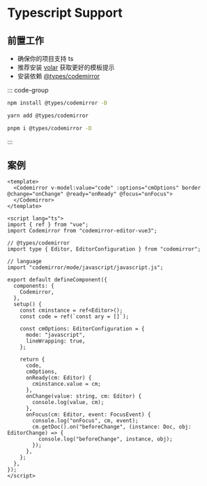 # Typescript Support

## 前置工作

- 确保你的项目支持 ts
- 推荐安装 [volar](https://marketplace.visualstudio.com/items?itemName=johnsoncodehk.volar) 获取更好的模板提示
- 安装依赖 [@types/codemirror](https://www.npmjs.com/package/@types/codemirror)

::: code-group

```bash [npm]
npm install @types/codemirror -D
```

```bash [yarn]
yarn add @types/codemirror
```

```bash [pnpm]
pnpm i @types/codemirror -D
```

:::

## 案例

```vue
<template>
  <Codemirror v-model:value="code" :options="cmOptions" border @change="onChange" @ready="onReady" @focus="onFocus">
  </Codemirror>
</template>

<script lang="ts">
import { ref } from "vue";
import Codemirror from "codemirror-editor-vue3";

// @types/codemirror
import type { Editor, EditorConfiguration } from "codemirror";

// language
import "codemirror/mode/javascript/javascript.js";

export default defineComponent({
  components: {
    Codemirror,
  },
  setup() {
    const cminstance = ref<Editor>();
    const code = ref(`const ary = []`);

    const cmOptions: EditorConfiguration = {
      mode: "javascript",
      lineWrapping: true,
    };

    return {
      code,
      cmOptions,
      onReady(cm: Editor) {
        cminstance.value = cm;
      },
      onChange(value: string, cm: Editor) {
        console.log(value, cm);
      },
      onFocus(cm: Editor, event: FocusEvent) {
        console.log("onFocus", cm, event);
        cm.getDoc().on("beforeChange", (instance: Doc, obj: EditorChange) => {
          console.log("beforeChange", instance, obj);
        });
      },
    };
  },
});
</script>
```
